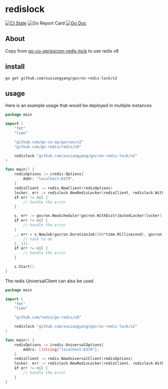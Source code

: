 # redislock

[![CI State](https://github.com/xuxiangyang/gocron-redis-lock/actions/workflows/go_test.yml/badge.svg?branch=main&event=push)](https://github.com/xuxiangyang/gocron-redis-lock/actions)
![Go Report Card](https://goreportcard.com/badge/github.com/xuxiangyang/gocron-redis-lock) [![Go Doc](https://godoc.org/github.com/xuxiangyang/gocron-redis-lock?status.svg)](https://pkg.go.dev/github.com/xuxiangyang/gocron-redis-lock)

## About

Copy from [go-co-op/gocron-redis-lock](https://github.com/go-co-op/gocron-redis-lock/) to use redis v8

## install

```
go get github.com/xuxiangyang/gocron-redis-lock/v2
```

## usage

Here is an example usage that would be deployed in multiple instances

```go
package main

import (
	"fmt"
	"time"

	"github.com/go-co-op/gocron/v2"
	"github.com/go-redis/redis/v8"

	redislock "github.com/xuxiangyang/gocron-redis-lock/v2"
)

func main() {
	redisOptions := &redis.Options{
		Addr: "localhost:6379",
	}
	redisClient := redis.NewClient(redisOptions)
	locker, err := redislock.NewRedisLocker(redisClient, redislock.WithTries(1))
	if err != nil {
		// handle the error
	}

	s, err := gocron.NewScheduler(gocron.WithDistributedLocker(locker))
	if err != nil {
		// handle the error
	}
	_, err = s.NewJob(gocron.DurationJob(500*time.Millisecond), gocron.NewTask(func() {
		// task to do
	}, 1))
	if err != nil {
		// handle the error
	}

	s.Start()
}
```

The redis UniversalClient can also be used

```go
package main

import (
	"fmt"
	"time"

	"github.com/redis/go-redis/v8"

	redislock "github.com/xuxiangyang/gocron-redis-lock/v2"
)

func main() {
	redisOptions := &redis.UniversalOptions{
		Addrs: []string{"localhost:6379"},
	}
	redisClient := redis.NewUniversalClient(redisOptions)
	locker, err := redislock.NewRedisLocker(redisClient, redislock.WithTries(1))
	if err != nil {
		// handle the error
	}
}
```

